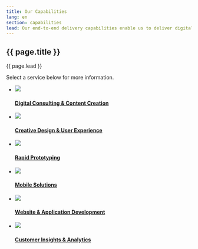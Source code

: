 ```yaml
---
title: Our Capabilities
lang: en
section: capabilities
lead: Our end-to-end delivery capabilities enable us to deliver digitally innovative solutions that'll transform your business.
---
```


<section>
  <h2>{{ page.title }}</h2>
  <div class="intro">
    <p class="lead">{{ page.lead }}</p>
  </div>
</section>

Select a service below for more information.
	
<section>
  <ul class="flex-grid card-list centered">
    <li class="card-item">
      <a class="card" href="digital_consultation.html" title="Digital Consultation">
        <img class="image" src="{{site.baseurl}}/assets/img/capabilities/capabilities_DC.png">
        <div class="content">
          <h4 class="title">Digital Consulting &amp; Content Creation</h4>
        </div>
      </a>  
    </li>
    <li class="card-item">
      <a class="card" href="design_user_experience.html" title="Design &amp; User Experience">
        <img class="image" src="{{site.baseurl}}/assets/img/capabilities/capabilities_UX.png">
        <div class="content">
          <h4 class="title">Creative Design &amp; User Experience</h4>
        </div>
      </a>
    </li>
    <li class="card-item">
      <a class="card" href="rapid_prototyping.html" title="Rapid Prototyping">
        <img class="image" src="{{site.baseurl}}/assets/img/capabilities/capabilities_RP.png">
        <div class="content">
          <h4 class="title">Rapid Prototyping</h4>
        </div>
      </a>
    </li>
    <li class="card-item">
        <a class="card" href="mobile_solutions.html" title="Mobile Solutions">
          <img class="image" src="{{site.baseurl}}/assets/img/capabilities/capabilities_MS.png">
        <div class="content">
          <h4 class="title">Mobile Solutions</h4>
        </div>
      </a>
    </li>
    <li class="card-item">
      <a class="card" href="website_application_development.html" title="Website &amp; Application Development">
        <img class="image" src="{{site.baseurl}}/assets/img/capabilities/capabilities_AP.png">
        <div class="content">
          <h4 class="title">Website &amp; Application Development</h4>
        </div>
      </a>
    </li>
    <li class="card-item">
      <a class="card" href="customer_insights_analytics.html" title="Customer Insights &amp; Analytics">
        <img class="image" src="{{site.baseurl}}/assets/img/capabilities/capabilities_CI.png">
        <div class="content">
          <h4 class="title">Customer Insights &amp; Analytics</h4>
        </div>
      </a>
    </li>                  
  </ul>
</section> 